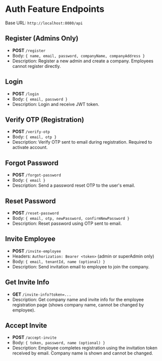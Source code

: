 
# Auth Feature Endpoints

Base URL: `http://localhost:8080/api`

## Register (Admins Only)
- **POST** `/register`
- Body: `{ name, email, password, companyName, companyAddress }`
- Description: Register a new admin and create a company. Employees cannot register directly.

## Login
- **POST** `/login`
- Body: `{ email, password }`
- Description: Login and receive JWT token.

## Verify OTP (Registration)
- **POST** `/verify-otp`
- Body: `{ email, otp }`
- Description: Verify OTP sent to email during registration. Required to activate account.

## Forgot Password
- **POST** `/forgot-password`
- Body: `{ email }`
- Description: Send a password reset OTP to the user's email.

## Reset Password
- **POST** `/reset-password`
- Body: `{ email, otp, newPassword, confirmNewPassword }`
- Description: Reset password using OTP sent to email.

## Invite Employee
- **POST** `/invite-employee`
- Headers: `Authorization: Bearer <token>` (admin or superAdmin only)
- Body: `{ email, tenantId, name (optional) }`
- Description: Send invitation email to employee to join the company.

## Get Invite Info
- **GET** `/invite-info?token=...`
- Description: Get company name and invite info for the employee registration page (shows company name, cannot be changed by employee).

## Accept Invite
- **POST** `/accept-invite`
- Body: `{ token, password, name (optional) }`
- Description: Employee completes registration using the invitation token received by email. Company name is shown and cannot be changed.
